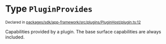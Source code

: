 # Type `PluginProvides`
<sub>Declared in [packages/sdk/app-framework/src/plugins/PluginHost/plugin.ts:12](https://github.com/dxos/dxos/blob/664e23dbe/packages/sdk/app-framework/src/plugins/PluginHost/plugin.ts#L12)</sub>


Capabilities provided by a plugin.
The base surface capabilities are always included.



